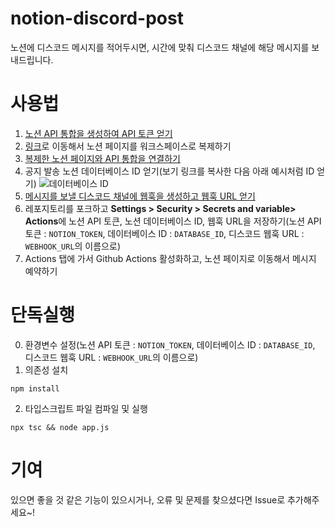 # notion-discord-post
노션에 디스코드 메시지를 적어두시면, 시간에 맞춰 디스코드 채널에 해당 메시지를 보내드립니다.

# 사용법
1. [노션 API 통합을 생성하여 API 토큰 얻기](https://www.notion.so/ko/help/create-integrations-with-the-notion-api)
2. [링크](https://instinctive-iron-d62.notion.site/notion-discord-post-46f37636879b45379693dc6757334f0d)로 이동해서 노션 페이지를 워크스페이스로 복제하기
3. [복제한 노션 페이지와 API 통합을 연결하기](https://www.notion.so/ko/help/add-and-manage-connections-with-the-api#%ED%8E%98%EC%9D%B4%EC%A7%80%EC%97%90-%EC%97%B0%EA%B2%B0-%EC%B6%94%EA%B0%80)
4. 공지 발송 노션 데이터베이스 ID 얻기(보기 링크를 복사한 다음 아래 예시처럼 ID 얻기)
	![데이터베이스 ID](https://files.readme.io/64967fd-small-62e5027-notion_database_id.png)
5. [메시지를 보낼 디스코드 채널에 웹훅을 생성하고 웹훅 URL 얻기](https://support.discord.com/hc/ko/articles/228383668-%EC%9B%B9%ED%9B%85%EC%9D%84-%EC%86%8C%EA%B0%9C%ED%95%A9%EB%8B%88%EB%8B%A4)
6. 레포지토리를 포크하고 **Settings > Security > Secrets and variable> Actions**에 노션 API 토큰, 노션 데이터베이스 ID, 웹훅 URL을 저장하기(노션 API 토큰 : `NOTION_TOKEN`, 데이터베이스 ID : `DATABASE_ID`, 디스코드 웹훅 URL : `WEBHOOK_URL`의 이름으로)
7. Actions 탭에 가서 Github Actions 활성화하고, 노션 페이지로 이동해서 메시지 예약하기
# 단독실행
0. 환경변수 설정(노션 API 토큰 : `NOTION_TOKEN`, 데이터베이스 ID : `DATABASE_ID`, 디스코드 웹훅 URL : `WEBHOOK_URL`의 이름으로)
1. 의존성 설치
```shell
npm install
```
2. 타입스크립트 파일 컴파일 및 실행
```shell
npx tsc && node app.js
```

# 기여
있으면 좋을 것 같은 기능이 있으시거나, 오류 및 문제를 찾으셨다면
Issue로 추가해주세요~!

